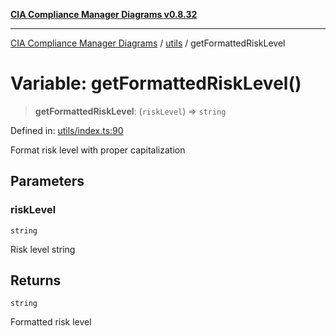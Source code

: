 [**CIA Compliance Manager Diagrams v0.8.32**](../../README.md)

***

[CIA Compliance Manager Diagrams](../../modules.md) / [utils](../README.md) / getFormattedRiskLevel

# Variable: getFormattedRiskLevel()

> **getFormattedRiskLevel**: (`riskLevel`) => `string`

Defined in: [utils/index.ts:90](https://github.com/Hack23/cia-compliance-manager/blob/0dc9a11e510cc2f2986e7debe532892627f2b00f/src/utils/index.ts#L90)

Format risk level with proper capitalization

## Parameters

### riskLevel

`string`

Risk level string

## Returns

`string`

Formatted risk level
